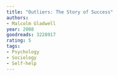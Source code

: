 ```yaml
---
title: "Outliers: The Story of Success"
authors:
- Malcolm Gladwell
year: 2008
goodreads: 3228917
rating: 5
tags:
- Psychology
- Sociology
- Self-help
---
```

